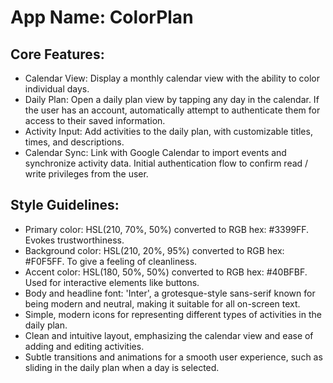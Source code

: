 # **App Name**: ColorPlan

## Core Features:

- Calendar View: Display a monthly calendar view with the ability to color individual days.
- Daily Plan: Open a daily plan view by tapping any day in the calendar. If the user has an account, automatically attempt to authenticate them for access to their saved information.
- Activity Input: Add activities to the daily plan, with customizable titles, times, and descriptions.
- Calendar Sync: Link with Google Calendar to import events and synchronize activity data. Initial authentication flow to confirm read / write privileges from the user.

## Style Guidelines:

- Primary color: HSL(210, 70%, 50%) converted to RGB hex: #3399FF. Evokes trustworthiness.
- Background color: HSL(210, 20%, 95%) converted to RGB hex: #F0F5FF. To give a feeling of cleanliness.
- Accent color: HSL(180, 50%, 50%) converted to RGB hex: #40BFBF. Used for interactive elements like buttons.
- Body and headline font: 'Inter', a grotesque-style sans-serif known for being modern and neutral, making it suitable for all on-screen text.
- Simple, modern icons for representing different types of activities in the daily plan.
- Clean and intuitive layout, emphasizing the calendar view and ease of adding and editing activities.
- Subtle transitions and animations for a smooth user experience, such as sliding in the daily plan when a day is selected.